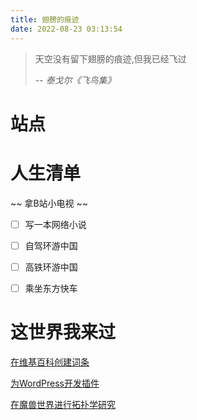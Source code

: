 ```yaml
---
title: 翅膀的痕迹
date: 2022-08-23 03:13:54
---
```


> 天空没有留下翅膀的痕迹,但我已经飞过
>
> -- <cite>泰戈尔《飞鸟集》</cite>


# 站点


# 人生清单
~~ 拿B站小电视 ~~

- [ ] 写一本网络小说

- [ ] 自驾环游中国

- [ ] 高铁环游中国

- [ ] 乘坐东方快车

# 这世界我来过

[在维基百科创建词条](https://zh.wikipedia.org/wiki/Special:%E7%94%A8%E6%88%B7%E8%B4%A1%E7%8C%AE/Lich_wang)

[为WordPress开发插件](https://wordpress.org/plugins/tagmaker/)

[在魔兽世界进行拓扑学研究](https://bbs.nga.cn/read.php?tid=1133256)

